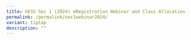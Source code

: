 ```yaml
---
title: GESS Sec 1 (2024) eRegistration Webinar and Class Allocation
permalink: /permalink/sec1webinar2024/
variant: tiptap
description: ""
---
```


